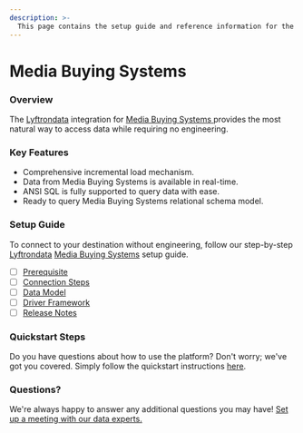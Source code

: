 ```yaml
---
description: >-
  This page contains the setup guide and reference information for the Media Buying Systems source connector.
---
```


# Media Buying Systems

### Overview

The [Lyftrondata](https://www.lyftrondata.com/) integration for [Media Buying Systems](https://www.lyftrondata.com/integration/media-buying-systems/)[ ](https://www.lyftrondata.com/integration/media-buying-systems/)provides the most natural way to access data while requiring no engineering.

### Key Features

* Comprehensive incremental load mechanism.
* Data from Media Buying Systems is available in real-time.&#x20;
* ANSI SQL is fully supported to query data with ease.
* Ready to query Media Buying Systems relational schema model.

### Setup Guide

To connect to your destination without engineering, follow our step-by-step [Lyftrondata](https://www.lyftrondata.com/)  [Media Buying Systems](https://www.lyftrondata.com/integration/media-buying-systems/) setup guide.

* [ ] [Prerequisite](../../marketing-analytics/media-buying-systems/prerequisite.md)
* [ ] [Connection Steps](../../marketing-analytics/media-buying-systems/connection-steps.md)
* [ ] [Data Model](../../marketing-analytics/media-buying-systems/data-model/)
* [ ] [Driver Framework](../../marketing-analytics/media-buying-systems/driver-framework/)
* [ ] [Release Notes](../../marketing-analytics/media-buying-systems/release-notes.md)

### Quickstart Steps

Do you have questions about how to use the platform? Don't worry; we've got you covered. Simply follow the quickstart instructions [here](../../../quickstart-steps.md).

### Questions? <a href="#questions" id="questions"></a>

We're always happy to answer any additional questions you may have! [Set up a meeting with our data experts.](https://www.lyftrondata.com/book-a-meeting/)

